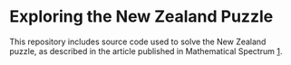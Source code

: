 # Exploring the New Zealand Puzzle

This repository includes source code used to solve the New Zealand puzzle, as described in the article published in Mathematical Spectrum [1].

[1]: http://ms.appliedprobability.org/content.aspx?Group=home&Page=current_issue
